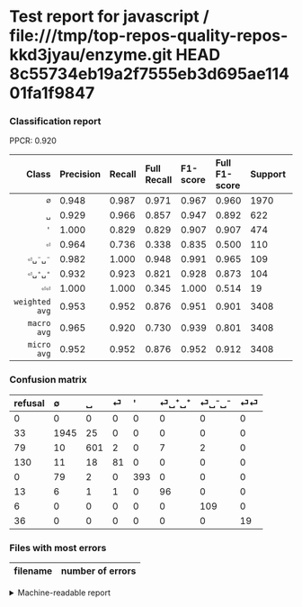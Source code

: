 # Test report for javascript / file:///tmp/top-repos-quality-repos-kkd3jyau/enzyme.git HEAD 8c55734eb19a2f7555eb3d695ae11401fa1f9847

### Classification report

PPCR: 0.920

| Class | Precision | Recall | Full Recall | F1-score | Full F1-score | Support | Full Support | PPCR |
|------:|:----------|:-------|:------------|:---------|:---------|:--------|:-------------|:-----|
| `∅` | 0.948| 0.987| 0.971| 0.967| 0.960| 1970| 2003| 0.984 |
| `␣` | 0.929| 0.966| 0.857| 0.947| 0.892| 622| 701| 0.887 |
| `'` | 1.000| 0.829| 0.829| 0.907| 0.907| 474| 474| 1.000 |
| `⏎` | 0.964| 0.736| 0.338| 0.835| 0.500| 110| 240| 0.458 |
| `⏎␣⁻␣⁻` | 0.982| 1.000| 0.948| 0.991| 0.965| 109| 115| 0.948 |
| `⏎␣⁺␣⁺` | 0.932| 0.923| 0.821| 0.928| 0.873| 104| 117| 0.889 |
| `⏎⏎` | 1.000| 1.000| 0.345| 1.000| 0.514| 19| 55| 0.345 |
| `weighted avg` | 0.953| 0.952| 0.876| 0.951| 0.901| 3408| 3705| 0.920 |
| `macro avg` | 0.965| 0.920| 0.730| 0.939| 0.801| 3408| 3705| 0.920 |
| `micro avg` | 0.952| 0.952| 0.876| 0.952| 0.912| 3408| 3705| 0.920 |

### Confusion matrix

|refusal|  ∅| ␣| ⏎| '| ⏎␣⁺␣⁺| ⏎␣⁻␣⁻| ⏎⏎| 
|:---|:---|:---|:---|:---|:---|:---|:---|
|0 |0 |0 |0 |0 |0 |0 |0 |
|33 |1945 |25 |0 |0 |0 |0 |0 |
|79 |10 |601 |2 |0 |7 |2 |0 |
|130 |11 |18 |81 |0 |0 |0 |0 |
|0 |79 |2 |0 |393 |0 |0 |0 |
|13 |6 |1 |1 |0 |96 |0 |0 |
|6 |0 |0 |0 |0 |0 |109 |0 |
|36 |0 |0 |0 |0 |0 |0 |19 |

### Files with most errors

| filename | number of errors|
|:----:|:-----|

<details>
    <summary>Machine-readable report</summary>
```json
{
  "cl_report": {"\u0027": {"f1-score": 0.9065743944636678, "precision": 1.0, "recall": 0.8291139240506329, "support": 474}, "macro avg": {"f1-score": 0.9392421178373683, "precision": 0.9650752932058758, "recall": 0.9203002957547757, "support": 3408}, "micro avg": {"f1-score": 0.9518779342723005, "precision": 0.9518779342723005, "recall": 0.9518779342723005, "support": 3408}, "weighted avg": {"f1-score": 0.950711328779799, "precision": 0.953346005975377, "recall": 0.9518779342723005, "support": 3408}, "\u2205": {"f1-score": 0.9674210395424024, "precision": 0.9483178937103852, "recall": 0.9873096446700508, "support": 1970}, "\u23ce": {"f1-score": 0.8350515463917525, "precision": 0.9642857142857143, "recall": 0.7363636363636363, "support": 110}, "\u23ce\u23ce": {"f1-score": 1.0, "precision": 1.0, "recall": 1.0, "support": 19}, "\u23ce\u2423\u207a\u2423\u207a": {"f1-score": 0.927536231884058, "precision": 0.9320388349514563, "recall": 0.9230769230769231, "support": 104}, "\u23ce\u2423\u207b\u2423\u207b": {"f1-score": 0.9909090909090909, "precision": 0.9819819819819819, "recall": 1.0, "support": 109}, "\u2423": {"f1-score": 0.9472025216706067, "precision": 0.9289026275115919, "recall": 0.9662379421221865, "support": 622}},
  "cl_report_full": {"\u0027": {"f1-score": 0.9065743944636678, "precision": 1.0, "recall": 0.8291139240506329, "support": 474}, "macro avg": {"f1-score": 0.8012363532223442, "precision": 0.9650752932058758, "recall": 0.7298282084954957, "support": 3705}, "micro avg": {"f1-score": 0.912132714747645, "precision": 0.9518779342723005, "recall": 0.8755735492577598, "support": 3705}, "weighted avg": {"f1-score": 0.9009566427176684, "precision": 0.9535888059469224, "recall": 0.8755735492577598, "support": 3705}, "\u2205": {"f1-score": 0.9595461272816972, "precision": 0.9483178937103852, "recall": 0.9710434348477284, "support": 2003}, "\u23ce": {"f1-score": 0.5, "precision": 0.9642857142857143, "recall": 0.3375, "support": 240}, "\u23ce\u23ce": {"f1-score": 0.5135135135135135, "precision": 1.0, "recall": 0.34545454545454546, "support": 55}, "\u23ce\u2423\u207a\u2423\u207a": {"f1-score": 0.8727272727272728, "precision": 0.9320388349514563, "recall": 0.8205128205128205, "support": 117}, "\u23ce\u2423\u207b\u2423\u207b": {"f1-score": 0.9646017699115044, "precision": 0.9819819819819819, "recall": 0.9478260869565217, "support": 115}, "\u2423": {"f1-score": 0.8916913946587537, "precision": 0.9289026275115919, "recall": 0.8573466476462197, "support": 701}},
  "ppcr": 0.9198380566801619
}
```
</details>
